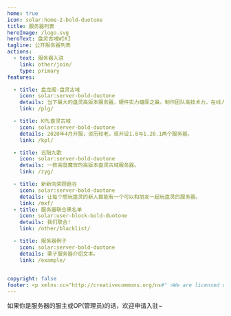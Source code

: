 ```yaml
---
home: true
icon: solar:home-2-bold-duotone
title: 服务器列表
heroImage: /logo.svg
heroText: 盘灵古域WIKI
tagline: 公开服务器列表
actions:
  - text: 服务器入驻
    link: other/join/
    type: primary
features:

  - title: 盘龙阁-盘灵古域
    icon: solar:server-bold-duotone
    details: 当下最大的盘灵高版本服务器，硬件实力雄厚之最。制作团队高技术力，在线人数高，活跃玩家多，基础设施全面，DLC虽复杂但口味咸淡适宜，适合萌新游玩。
    link: /plg/

  - title: KPL盘灵古域
    icon: solar:server-bold-duotone
    details: 2020年4月开服，资历较老，现开设1.8与1.20.1两个服务器。
    link: /kpl/

  - title: 云阳九歌
    icon: solar:server-bold-duotone
    details: 一款高度魔改的高版本盘灵古域服务器。
    link: /zyg/

  - title: 新新向荣顾菇谷
    icon: solar:server-bold-duotone
    details: 让每个想玩盘灵的新人都能有一个可以和朋友一起玩盘灵的服务器。
    link: /mxf/
  - title: 服务器联合黑名单
    icon: solar:user-block-bold-duotone
    details: 我们联合!
    link: /other/blacklist/

  - title: 服务器例子
    icon: solar:server-bold-duotone
    details: 栗子服务器介绍文本。
    link: /example/

  
copyright: false
footer: <p xmlns:cc="http://creativecommons.org/ns#" >We are licensed under <a href="http://creativecommons.org/licenses/by/4.0/?ref=chooser-v1" target="_blank" rel="license noopener noreferrer" style="display:inline-block;">CC BY 4.0<img style="height:22px!important;margin-left:3px;vertical-align:text-bottom;" src="https://mirrors.creativecommons.org/presskit/icons/cc.svg?ref=chooser-v1"><img style="height:22px!important;margin-left:3px;vertical-align:text-bottom;" src="https://mirrors.creativecommons.org/presskit/icons/by.svg?ref=chooser-v1"></a></p><br />网站所涉及的公司名称、商标、产品等均为其各自所有者的资产，仅供识别。涉及游戏内的剧情文本为MayorTW & 紅石口袋所有。<br />"Minecraft"以及"我的世界"为美国微软公司的商标 本站与微软公司没有从属关系。| © 2015 - 2024 3ON EM | <a href="https://icp.gov.moe/?keyword=20240969" target="_blank">萌ICP备20240969号</a>
---
```


如果你是服务器的服主或OP(管理员)的话，欢迎申请入驻~

